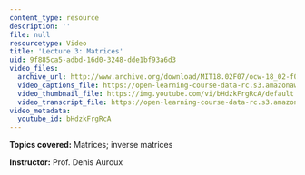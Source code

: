 ```yaml
---
content_type: resource
description: ''
file: null
resourcetype: Video
title: 'Lecture 3: Matrices'
uid: 9f885ca5-adbd-16d0-3248-dde1bf93a6d3
video_files:
  archive_url: http://www.archive.org/download/MIT18.02F07/ocw-18_02-f07-lec03_300k.mp4
  video_captions_file: https://open-learning-course-data-rc.s3.amazonaws.com/18-02-multivariable-calculus-fall-2007/f4316cf7e2da5a49bbb4fee95d4989d3_bHdzkFrgRcA.vtt
  video_thumbnail_file: https://img.youtube.com/vi/bHdzkFrgRcA/default.jpg
  video_transcript_file: https://open-learning-course-data-rc.s3.amazonaws.com/18-02-multivariable-calculus-fall-2007/8cee7d239b4595b8afbd6d674ace575d_bHdzkFrgRcA.pdf
video_metadata:
  youtube_id: bHdzkFrgRcA
---
```


**Topics covered:** Matrices; inverse matrices

**Instructor:** Prof. Denis Auroux
